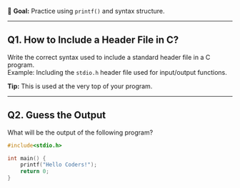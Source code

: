 
🎯 **Goal:** Practice using `printf()` and syntax structure.

---

## Q1. How to Include a Header File in C?

Write the correct syntax used to include a standard header file in a C program.  
Example: Including the `stdio.h` header file used for input/output functions.

**Tip:** This is used at the very top of your program.

---

## Q2. Guess the Output

What will be the output of the following program?

```c
#include<stdio.h>

int main() {
    printf("Hello Coders!");
    return 0;
}

```
